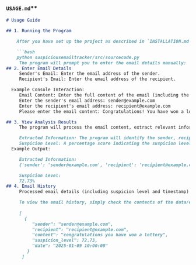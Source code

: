 ###  `USAGE.md`**

```markdown
# Usage Guide

## 1. Running the Program

    After you have set up the project as described in `INSTALLATION.md`, run the main program script to start the email analysis:

    ```bash
    python suspiciousemailtracker/src/sourcecode.py
     The program will prompt you to enter the email details manually:
## 2. Enter Email Details
     Sender's Email: Enter the email address of the sender.
     Recipient's Email: Enter the email address of the recipient.

  Example Console Interaction:
     Email Content: Enter the full content of the email (including the subject line).
     Enter the sender's email address: sender@example.com
     Enter the recipient's email address: recipient@example.com
     Please enter the email content: Congratulations! You have won a lottery.

## 3. View Analysis Results
     The program will process the email content, extract relevant information, and calculate a suspicion level. It will display the following information:

     Extracted Information: The program will identify the sender, recipient, and subject of the email.
     Suspicion Level: A percentage score indicating the suspicion level of the email based on the occurrence of predefined keywords.
  Example Output:

     Extracted Information:
     {'sender': 'sender@example.com', 'recipient': 'recipient@example.com', 'subject': 'Congratulations!'}

     Suspicion Level:
     72.73%
## 4. Email History
     Processed email details (including suspicion level and timestamp) will be stored in the email_history.json file for future reference.

     To view the email history, simply check the contents of the data/email_history.json file. It will contain entries in the following format:
      
     [
       {
          "sender": "sender@example.com",
          "recipient": "recipient@example.com",
          "content": "congratulations you have won a lottery",
          "suspicion_level": 72.73,
          "date": "2025-01-09 10:00:00"
        }
      ]


